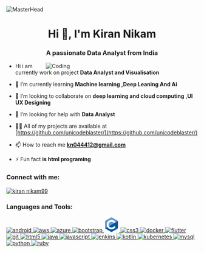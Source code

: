 
![MasterHead](https://tse2.mm.bing.net/th?id=OIP.rF-lndOHyKhwfcD117PMDQAAAA&pid=Api&P=0&h=180)
<h1 align="center">Hi 👋, I'm Kiran Nikam</h1>
<h3 align="center">A passionate Data Analyst from India</h3>
<img align="right" alt="Coding " width="400" src="https://cdn.dribbble.com/users/1162077/screenshots/3848914/programmer.gif">

- Hi i am currently work on project **Data Analyst and Visualisation**

- 🌱 I’m currently learning **Machine learning ,Deep Leaning And Ai**

- 👯 I’m looking to collaborate on **deep learning and cloud computing ,UI UX Designing**

- 🤝 I’m looking for help with **Data Analyst**

- 👨‍💻 All of my projects are available at [https://github.com/unicodeblaster/](https://github.com/unicodeblaster/)

- 📫 How to reach me **kn044412@gmail.com**

- ⚡ Fun fact **is html programing**

<h3 align="left">Connect with me:</h3>
<p align="left">

<a href="https://linkedin.com/in/kiran nikam99" target="blank"><img align="center" src="http://1000logos.net/wp-content/uploads/2017/03/Color-of-the-LinkedIn-Logo.jpg" alt="kiran nikam99" height="30" width="40" /></a>

</p>

<h3 align="left">Languages and Tools:</h3>
<p align="left"> <a href="https://developer.android.com" target="_blank" rel="noreferrer"> <img src="https://tse1.mm.bing.net/th?id=OIP.wwSRKkPSrIvOSP2I6J0OtQHaEo&pid=Api&rs=1&c=1&qlt=95&w=183&h=114" alt="android" width="40" height="40"/> </a> <a href="https://aws.amazon.com" target="_blank" rel="noreferrer"> <img src="https://tse1.mm.bing.net/th?id=OIP.jO618mn4PXWqu4B-aM1imAHaEb&pid=Api&rs=1&c=1&qlt=95&w=169&h=101" alt="aws" width="40" height="40"/> </a> <a href="https://azure.microsoft.com/en-in/" target="_blank" rel="noreferrer"> <img src="https://www.vectorlogo.zone/logos/microsoft_azure/microsoft_azure-icon.svg" alt="azure" width="40" height="40"/> </a> <a href="https://getbootstrap.com" target="_blank" rel="noreferrer"> <img src="https://tse1.mm.bing.net/th?id=OIP.WE2fMi8IaE24_yIXcx5HTwHaHa&pid=Api&rs=1&c=1&qlt=95&w=121&h=121" alt="bootstrap" width="40" height="40"/> </a> <a href="https://www.cprogramming.com/" target="_blank" rel="noreferrer"> <img src="https://raw.githubusercontent.com/devicons/devicon/master/icons/c/c-original.svg" alt="c" width="40" height="40"/> </a> <a href="https://www.w3schools.com/css/" target="_blank" rel="noreferrer"> <img src="https://tse1.mm.bing.net/th?id=OIP.ayAY9cZTL2wpgG7wb_sVjQHaEM&pid=Api&rs=1&c=1&qlt=95&w=190&h=107" alt="css3" width="40" height="40"/> </a> <a href="https://www.docker.com/" target="_blank" rel="noreferrer"> <img src="https://tse1.mm.bing.net/th?id=OIP.dEgEQ0JBlwn323Q_i0spsgHaEK&pid=Api&rs=1&c=1&qlt=95&w=163&h=91" alt="docker" width="40" height="40"/> </a> <a href="https://flutter.dev" target="_blank" rel="noreferrer"> <img src="https://www.vectorlogo.zone/logos/flutterio/flutterio-icon.svg" alt="flutter" width="40" height="40"/> </a> <a href="https://git-scm.com/" target="_blank" rel="noreferrer"> <img src="https://www.vectorlogo.zone/logos/git-scm/git-scm-icon.svg" alt="git" width="40" height="40"/> </a> <a href="https://www.w3.org/html/" target="_blank" rel="noreferrer"> <img src="https://tse1.mm.bing.net/th?id=OIP.pqcPskVdTrJqfhZ-Z49AtQHaHn&pid=Api&rs=1&c=1&qlt=95&w=98&h=101" alt="html5" width="40" height="40"/> </a> <a href="https://www.java.com" target="_blank" rel="noreferrer"> <img src="https://tse1.mm.bing.net/th?id=OIP.iIXOmGDzrtTJmdwbn7cGMwHaEJ&pid=Api&P=0&h=180" alt="java" width="40" height="40"/> </a> <a href="https://developer.mozilla.org/en-US/docs/Web/JavaScript" target="_blank" rel="noreferrer"> <img src="https://tse3.mm.bing.net/th?id=OIP.ViV1OEesGeL1Qcjvf0HhJgHaIB&pid=Api&P=0&h=180" alt="javascript" width="40" height="40"/> </a> <a href="https://www.jenkins.io" target="_blank" rel="noreferrer"> <img src="https://www.vectorlogo.zone/logos/jenkins/jenkins-icon.svg" alt="jenkins" width="40" height="40"/> </a> <a href="https://kotlinlang.org" target="_blank" rel="noreferrer"> <img src="https://www.vectorlogo.zone/logos/kotlinlang/kotlinlang-icon.svg" alt="kotlin" width="40" height="40"/> </a> <a href="https://kubernetes.io" target="_blank" rel="noreferrer"> <img src="https://www.vectorlogo.zone/logos/kubernetes/kubernetes-icon.svg" alt="kubernetes" width="40" height="40"/> </a>  </a> <a href="https://www.mysql.com/" target="_blank" rel="noreferrer"> <img src="https://tse2.mm.bing.net/th?id=OIP.TeDzuiH_nnpKdHMdfoWwZgHaEC&pid=Api&P=0&h=180" alt="mysql" width="40" height="40"/> </a> </a> <a href="https://www.python.org" target="_blank" rel="noreferrer"> <img src="https://tse3.mm.bing.net/th?id=OIP.jrcuppJ7JfrVrpa9iKnnnAHaHa&pid=Api&P=0&h=180" alt="python" width="40" height="40"/> </a> <a href="https://www.ruby-lang.org/en/" target="_blank" rel="noreferrer"> <img src="https://tse4.mm.bing.net/th?id=OIP.P6StsD5U9kIBK7W8vUDziAHaD1&pid=Api&P=0&h=180" alt="ruby" width="40" height="40"/> </a> </p>


